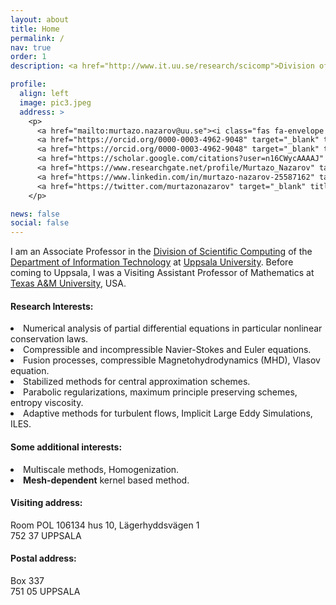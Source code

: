 ```yaml
---
layout: about
title: Home
permalink: /
nav: true
order: 1
description: <a href="http://www.it.uu.se/research/scicomp">Division of Scientific Computing</a>, <a href="http://www.it.uu.se">Department of Information Technology</a>, <a href="http://www.uu.se">Uppsala University</a>

profile:
  align: left
  image: pic3.jpeg
  address: >
    <p>
      <a href="mailto:murtazo.nazarov@uu.se"><i class="fas fa-envelope fa-lg"></i></a>
      <a href="https://orcid.org/0000-0003-4962-9048" target="_blank" title="Scopus"><i class="ai ai-scopus fa-lg"></i></a>
      <a href="https://orcid.org/0000-0003-4962-9048" target="_blank" title="ORCID"><i class="ai ai-orcid fa-lg"></i></a>
      <a href="https://scholar.google.com/citations?user=n16CWycAAAAJ" target="_blank" title="Google Scholar"><i class="ai ai-google-scholar fa-lg"></i></a>
      <a href="https://www.researchgate.net/profile/Murtazo_Nazarov" target="_blank" title="ResearchGate"><i class="ai ai-researchgate  fa-lg"></i></a>
      <a href="https://www.linkedin.com/in/murtazo-nazarov-25587162" target="_blank" title="LinkedIn"><i class="fab fa-linkedin  fa-lg"></i></a>
      <a href="https://twitter.com/murtazonazarov" target="_blank" title="Twitter"><i class="fab fa-twitter  fa-lg"></i></a>
    </p>

news: false
social: false
---
```


I am an Associate Professor in the 
<a href="http://www.it.uu.se/research/scicomp">Division of Scientific Computing</a> 
of the <a href="http://www.it.uu.se">Department of Information Technology</a>
at <a href="http://www.uu.se">Uppsala University</a>. 
Before coming to Uppsala, I was a Visiting Assistant Professor of Mathematics at 
<a href="https://www.math.tamu.edu/index.html">Texas A&M University</a>, USA.

<h4>Research Interests:</h4> 
<li> 
  Numerical analysis of partial differential equations in particular 
  nonlinear conservation laws.
</li>
<li>
  Compressible and incompressible Navier-Stokes and Euler equations.
</li>
<li>
  Fusion processes, compressible Magnetohydrodynamics (MHD), Vlasov equation. 
</li>
<li> 
  Stabilized methods for central approximation schemes.
</li>
<li> 
  Parabolic regularizations, maximum principle preserving schemes, entropy viscosity.
</li>
<li> 
  Adaptive methods for turbulent flows, Implicit Large Eddy Simulations, ILES.
</li>


<h4>Some additional interests:</h4> 
<li>
  Multiscale methods, Homogenization. 
</li>
<li> 
  <b>Mesh-dependent</b> kernel based method.
</li>

<h4>Visiting address:</h4> 
  Room POL 106134 hus 10, Lägerhyddsvägen 1 <br>
  752 37 UPPSALA

<h4>Postal address:</h4>
  Box 337 <br>
  751 05 UPPSALA

<!-- <div class="clustr">
      <script type="text/javascript" id="clustrmaps" src="//cdn.clustrmaps.com/map_v2.js?u=vlNJ&d=vZYv6hB137CMNBn7eRZ46SsFR-JrZPHO0auUNlvzPrY"></script>
</div> -->
